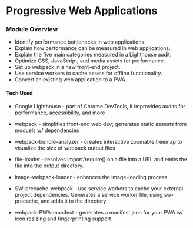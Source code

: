 
# Progressive Web Applications

### Module Overview
- Identify performance bottlenecks in web applications.
- Explain how performance can be measured in web applications.
- Explain the five main categories measured in a Lighthouse audit.
- Optimize CSS, JavaScript, and media assets for performance.
- Set up webpack in a new front-end project.
- Use service workers to cache assets for offline functionality.
- Convert an existing web application to a PWA.

#### Tech Used
- Google Lighthouse - part of Chrome DevTools, it improvides audits for performance, accessibility, and more

- webpack - simplifies front-end web dev; generates static assests from moduels w/ dependencies

- webpack-bundle-analyzer - creates interactive zoomable treemap to visualize the size of webpack output files 

- file-loader - resolves import/require() on a file into a URL and emits the file into the output directory.

- image-webpack-loader - enhances the image-loading process

- SW-precache-webpack - use service workers to cache your external project dependencies. Generates a service worker file, using sw-precache, and adds it to the directory

- webpack-PWA-manifest - generates a manifest.json for your PWA w/ icon resizing and fingerprinting support